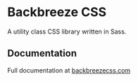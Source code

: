 # Backbreeze CSS

A utility class CSS library written in Sass.

## Documentation

Full documentation at [backbreezecss.com](https://backbreezecss.com)
